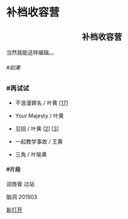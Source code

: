 # 补档收容营
## <center> 补档收容营</center>


当然我能这样编辑。。

###### #如果

### #再试试

* 不浪漫罪名 / 叶黄 <a href="https://write.as/ayunn/bu-lang-man-zui-ming-17" target="_blank">[17]</a>
* Your Majesty / 叶黄
* 见招 / 叶黄 <a href="https://write.as/ayunn/jian-zhao-2" target="_blank">[2]</a>  <a href="https://write.as/ayunn/jian-zhao-3" target="_blank">[3]</a> 

* 一起教学事故 / 王黄
* 三角 / 叶喻黄

#### #片段
润唇膏 过站 

脑洞
201903

<a href="https://write.as/ayunn/so-may-i-edit-it" target="_blank">新打开</a>

